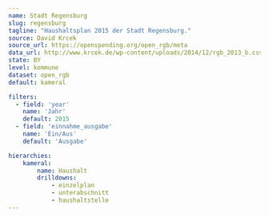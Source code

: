 ```yaml
---
name: Stadt Regensburg
slug: regensburg
tagline: "Haushaltsplan 2015 der Stadt Regensburg."
source: David Krcek
source_url: https://openspending.org/open_rgb/meta
data_url: http://www.krcek.de/wp-content/uploads/2014/12/rgb_2013_b.csv
state: BY
level: kommune
dataset: open_rgb
default: kameral

filters:
  - field: 'year'
    name: 'Jahr'
    default: 2015
  - field: 'einnahme_ausgabe'
    name: 'Ein/Aus'
    default: 'Ausgabe'

hierarchies:
    kameral:
        name: Haushalt
        drilldowns:
            - einzelplan
            - unterabschnitt
            - haushaltstelle
---
```

